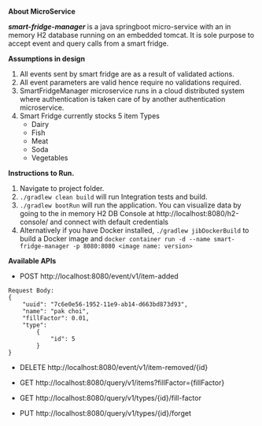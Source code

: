 **About MicroService**

**_smart-fridge-manager_** is a java springboot micro-service with an in memory H2 database running on an embedded tomcat.
It is sole purpose to accept event and query calls from a smart fridge.

**Assumptions in design**
1) All events sent by smart fridge are as a result of validated actions.
2) All event parameters are valid hence require no validations required. 
3) SmartFridgeManager microservice runs in a cloud distributed system where authentication is taken care of by another authentication microservice.
4) Smart Fridge currently stocks 5 item Types
    - Dairy
    - Fish
    - Meat
    - Soda
    - Vegetables

**Instructions to Run.**
1) Navigate to project folder. 
2) `./gradlew clean build` will run Integration tests and build.
3) `./gradlew bootRun` will run the application.
You can visualize data by going to the in memory H2 DB Console at http://localhost:8080/h2-console/ and connect with default credentials
4) Alternatively if you have Docker installed, `./gradlew jibDockerBuild` to build a Docker image and `docker container run -d --name smart-fridge-manager -p 8080:8080 <image name: version>`

**Available APIs**
* POST http://localhost:8080/event/v1/item-added
```
Request Body:
{
	"uuid": "7c6e0e56-1952-11e9-ab14-d663bd873d93",
	"name": "pak choi",
	"fillFactor": 0.01,
	"type": 
		{
			"id": 5
		}
}
```

* DELETE http://localhost:8080/event/v1/item-removed/{id}

* GET http://localhost:8080/query/v1/items?fillFactor={fillFactor}

* GET http://localhost:8080/query/v1/types/{id}/fill-factor

* PUT http://localhost:8080/query/v1/types/{id}/forget

